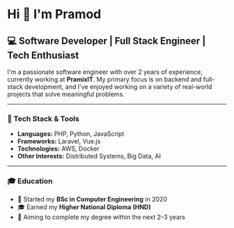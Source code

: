 # Hi 👋 I'm Pramod

## 💻 Software Developer | Full Stack Engineer | Tech Enthusiast

I'm a passionate software engineer with over 2 years of experience, currently working at **PramixIT**. My primary focus is on backend and full-stack development, and I've enjoyed working on a variety of real-world projects that solve meaningful problems.

---

### 🚀 Tech Stack & Tools
- **Languages:** PHP, Python, JavaScript  
- **Frameworks:** Laravel, Vue.js  
- **Technologies:** AWS, Docker  
- **Other Interests:** Distributed Systems, Big Data, AI

---

### 🎓 Education
- 📘 Started my **BSc in Computer Engineering** in 2020  
- 🎓 Earned my **Higher National Diploma (HND)**  
- 🎯 Aiming to complete my degree within the next 2–3 years

